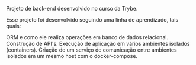 Projeto de back-end desenvolvido no curso da Trybe.

Esse projeto foi desenvolvido seguindo uma linha de aprendizado, tais quais:

ORM e como ele realiza operações em banco de dados relacional.
Construção de API's.
Execução de aplicação em vários ambientes isolados (containers).
Criação de um serviço de comunicação entre ambientes isolados em um mesmo host com o docker-compose.
